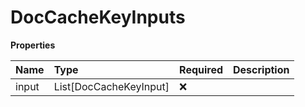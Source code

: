 # DocCacheKeyInputs

**Properties**

| Name  | Type                   | Required | Description |
| :---- | :--------------------- | :------- | :---------- |
| input | List[DocCacheKeyInput] | ❌       |             |

